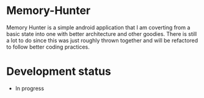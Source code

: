 # Memory-Hunter

Memory Hunter is a simple android application that I am coverting from a basic state into one with better architecture and other goodies.
There is still a lot to do since this was just roughly thrown together and will be refactored to follow better coding practices. 

# Development status
- In progress
